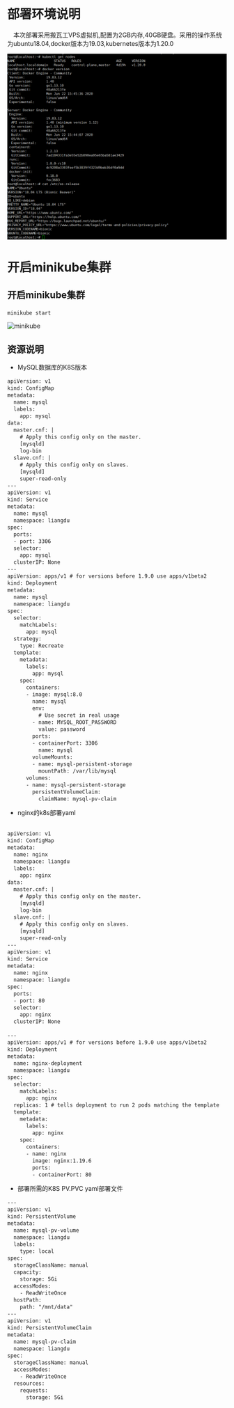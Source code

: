 
# 部署环境说明
&emsp;本次部署采用搬瓦工VPS虚拟机,配置为2GB内存,40GB硬盘。采用的操作系统为ubuntu18.04,docker版本为19.03,kubernetes版本为1.20.0

![vps](../asserts/images/md/how_to/vps_info.png)

# 开启minikube集群

## 开启minikube集群   
```minikube start```

![minikube](../asserts/images/md/how_to/minikube_start.png)

## 资源说明
- MySQL数据库的K8S版本
```
apiVersion: v1
kind: ConfigMap
metadata:
  name: mysql
  labels:
    app: mysql
data:
  master.cnf: |
    # Apply this config only on the master.
    [mysqld]
    log-bin
  slave.cnf: |
    # Apply this config only on slaves.
    [mysqld]
    super-read-only
---
apiVersion: v1
kind: Service
metadata:
  name: mysql
  namespace: liangdu
spec:
  ports:
  - port: 3306
  selector:
    app: mysql
  clusterIP: None
---
apiVersion: apps/v1 # for versions before 1.9.0 use apps/v1beta2
kind: Deployment
metadata:
  name: mysql
  namespace: liangdu
spec:
  selector:
    matchLabels:
      app: mysql
  strategy:
    type: Recreate
  template:
    metadata:
      labels:
        app: mysql
    spec:
      containers:
      - image: mysql:8.0
        name: mysql
        env:
          # Use secret in real usage
        - name: MYSQL_ROOT_PASSWORD
          value: password
        ports:
        - containerPort: 3306
          name: mysql
        volumeMounts:
        - name: mysql-persistent-storage
          mountPath: /var/lib/mysql
      volumes:
      - name: mysql-persistent-storage
        persistentVolumeClaim:
          claimName: mysql-pv-claim
```

- nginx的k8s部署yaml
```

apiVersion: v1
kind: ConfigMap
metadata:
  name: nginx
  namespace: liangdu
  labels:
    app: nginx
data:
  master.cnf: |
    # Apply this config only on the master.
    [mysqld]
    log-bin
  slave.cnf: |
    # Apply this config only on slaves.
    [mysqld]
    super-read-only
---
apiVersion: v1
kind: Service
metadata:
  name: nginx
  namespace: liangdu
spec:
  ports:
  - port: 80
  selector:
    app: nginx
  clusterIP: None

---
apiVersion: apps/v1 # for versions before 1.9.0 use apps/v1beta2
kind: Deployment
metadata:
  name: nginx-deployment
  namespace: liangdu
spec:
  selector:
    matchLabels:
      app: nginx
  replicas: 1 # tells deployment to run 2 pods matching the template
  template:
    metadata:
      labels:
        app: nginx
    spec:
      containers:
      - name: nginx
        image: nginx:1.19.6
        ports:
        - containerPort: 80

```

- 部署所需的K8S PV.PVC yaml部署文件

```
---
apiVersion: v1
kind: PersistentVolume
metadata:
  name: mysql-pv-volume
  namespace: liangdu
  labels:
    type: local
spec:
  storageClassName: manual
  capacity:
    storage: 5Gi
  accessModes:
    - ReadWriteOnce
  hostPath:
    path: "/mnt/data"
---
apiVersion: v1
kind: PersistentVolumeClaim
metadata:
  name: mysql-pv-claim
  namespace: liangdu
spec:
  storageClassName: manual
  accessModes:
    - ReadWriteOnce
  resources:
    requests:
      storage: 5Gi


```